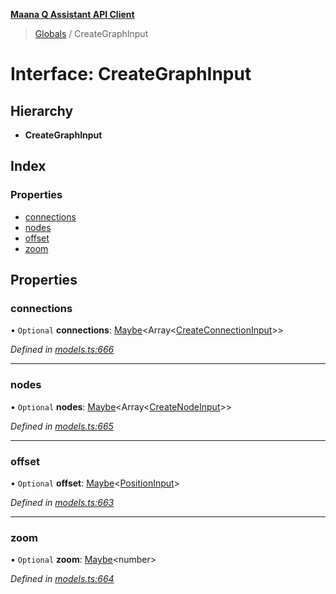 **[Maana Q Assistant API Client](../README.md)**

> [Globals](../README.md) / CreateGraphInput

# Interface: CreateGraphInput

## Hierarchy

* **CreateGraphInput**

## Index

### Properties

* [connections](creategraphinput.md#connections)
* [nodes](creategraphinput.md#nodes)
* [offset](creategraphinput.md#offset)
* [zoom](creategraphinput.md#zoom)

## Properties

### connections

• `Optional` **connections**: [Maybe](../README.md#maybe)\<Array\<[CreateConnectionInput](createconnectioninput.md)>>

*Defined in [models.ts:666](https://github.com/maana-io/q-assistant-client/blob/2b2b176/src/models.ts#L666)*

___

### nodes

• `Optional` **nodes**: [Maybe](../README.md#maybe)\<Array\<[CreateNodeInput](createnodeinput.md)>>

*Defined in [models.ts:665](https://github.com/maana-io/q-assistant-client/blob/2b2b176/src/models.ts#L665)*

___

### offset

• `Optional` **offset**: [Maybe](../README.md#maybe)\<[PositionInput](positioninput.md)>

*Defined in [models.ts:663](https://github.com/maana-io/q-assistant-client/blob/2b2b176/src/models.ts#L663)*

___

### zoom

• `Optional` **zoom**: [Maybe](../README.md#maybe)\<number>

*Defined in [models.ts:664](https://github.com/maana-io/q-assistant-client/blob/2b2b176/src/models.ts#L664)*
